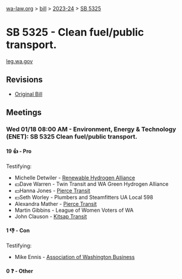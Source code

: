 [wa-law.org](/) > [bill](/bill/) > [2023-24](/bill/2023-24/) > [SB 5325](/bill/2023-24/sb/5325/)

# SB 5325 - Clean fuel/public transport.
[leg.wa.gov](https://app.leg.wa.gov/billsummary?BillNumber=5325&Year=2023&Initiative=false)

## Revisions
* [Original Bill](1/)

## Meetings
### Wed 01/18 08:00 AM - Environment, Energy & Technology (ENET): SB 5325 Clean fuel/public transport.
#### 19 👍 - Pro
Testifying:
* Michelle Detwiler - [Renewable Hydrogen Alliance](/org/renewable_hydrogen_alliance/)
* 💵Dave Warren - Twin Transit and WA Green Hydrogen Alliance
* 💵Hanna Jones - [Pierce Transit](/org/pierce_transit/)
* 💵Seth Worley - Plumbers and Steamfitters UA Local 598
* Alexandra Mather - [Pierce Transit](/org/pierce_transit/)
* Martin Gibbins - League of Women Voters of WA
* John Clauson - [Kitsap Transit](/org/kitsap_transit/)

#### 1 👎 - Con
Testifying:
* Mike Ennis - [Association of Washington Business](/org/association_of_washington_business/)

#### 0 ❓ - Other
